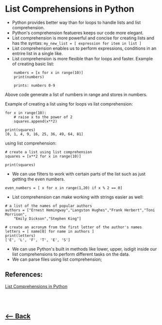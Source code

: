 # List Comprehensions in Python
* Python provides better way than for loops to handle lists and list comprehension.
* Python's comprehension featueres keeps our code more elegant.
* List comprehension is more powerful and concise for creating lists and has the syntas:
`my_new_list = [ expression for item in list ]`
* List comprehension enables us to perform expressions, conditions in an entrire list in a single like.
* List comprehension is more flexible than for loops and faster.
Example of creating basic list:
```
    numbers = [x for x in range(10)]
    print(numbers)

    prints: numbers 0-9
```
 Above code generate a list of numbers in range and stores in numbers.

Example of creating a list using for loops vs list comprehension:
```
for x in range(10):
    # raise x to the power of 2
    squares.append(x**2)

print(squares)
[0, 1, 4, 9, 16, 25, 36, 49, 64, 81]
```
using list comprehension:
```
# create a list using list comprehension
squares = [x**2 for x in range(10)]

print(squares)
```
* We can use filters to work with certain parts of the list such as just getting the even numbers.
```
even_numbers = [ x for x in range(1,20) if x % 2 == 0]
```
* List comprehension can make working with strings easier as well:
```
# a list of the names of popular authors
authors = ["Ernest Hemingway","Langston Hughes","Frank Herbert","Toni Morrison",
    "Emily Dickson","Stephen King"]

# create an acronym from the first letter of the author's names
letters = [ name[0] for name in authors ]
print(letters)
['E', 'L', 'F', 'T', 'E', 'S']
```
* We can use Python's built in methods like lower, upper, isdigit inside our list comprehensions to perform different tasks on the data.
* We can parse files using list comprehension;



## References:

[List Comprehensions in Python](https://www.pythonforbeginners.com/basics/list-comprehensions-in-python)

 <br /> <br /> 
## [<-- Back](README.md) 